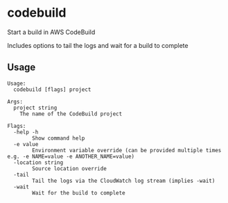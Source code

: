 # codebuild

Start a build in AWS CodeBuild

Includes options to tail the logs and wait for a build to complete

## Usage

```text
Usage:
  codebuild [flags] project

Args:
  project string
	The name of the CodeBuild project

Flags:
  -help -h
    	Show command help
  -e value
    	Environment variable override (can be provided multiple times e.g. -e NAME=value -e ANOTHER_NAME=value)
  -location string
    	Source location override
  -tail
    	Tail the logs via the CloudWatch log stream (implies -wait)
  -wait
    	Wait for the build to complete
```
